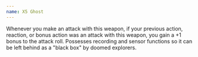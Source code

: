 ```yaml
---
name: X5 Ghost
---
```

Whenever you make an attack with this weapon, if your previous action, reaction, or bonus action was 
an attack with this weapon, you gain a +1 bonus to the attack roll. Possesses recording and sensor 
functions so it can be left behind as a "black box" by doomed explorers.